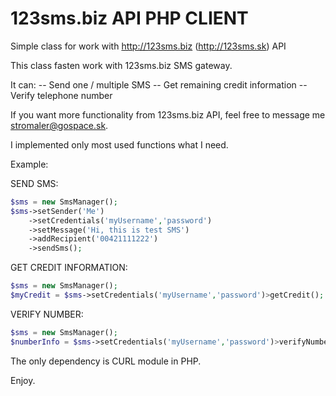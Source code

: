 # 123sms.biz API PHP CLIENT
Simple class for work with http://123sms.biz (http://123sms.sk) API

This class fasten work with 123sms.biz SMS gateway.

It can:
-- Send one / multiple SMS
-- Get remaining credit information
-- Verify telephone number

If you want more functionality from 123sms.biz API, feel free to message me <stromaler@gospace.sk>.

I implemented only most used functions what I need.

Example:



 SEND SMS:
```PHP
$sms = new SmsManager();
$sms->setSender('Me')
    ->setCredentials('myUsername','password')
    ->setMessage('Hi, this is test SMS')
    ->addRecipient('00421111222')
    ->sendSms();
```
    
 GET CREDIT INFORMATION:

```PHP
$sms = new SmsManager();
$myCredit = $sms->setCredentials('myUsername','password')>getCredit();
```

 VERIFY NUMBER:

```PHP
$sms = new SmsManager();
$numberInfo = $sms->setCredentials('myUsername','password')>verifyNumber('00421111222');
```
The only dependency is CURL module in PHP.

Enjoy.
